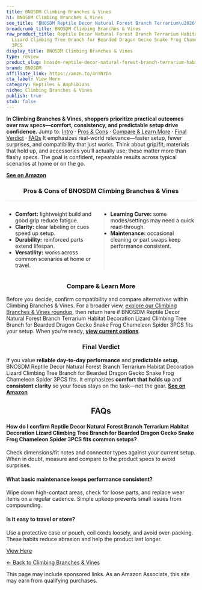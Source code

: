 ```yaml
---
title: BNOSDM Climbing Branches & Vines
h1: BNOSDM Climbing Branches & Vines
seo_title: "BNOSDM Reptile Decor Natural Forest Branch Terrarium\u2026"
breadcrumb_title: BNOSDM Climbing Branches & Vines
raw_product_title: Reptile Decor Natural Forest Branch Terrarium Habitat Decoration
  Lizard Climbing Tree Branch for Bearded Dragon Gecko Snake Frog Chameleon Spider
  3PCS
display_title: BNOSDM Climbing Branches & Vines
type: review
product_slug: bnosdm-reptile-decor-natural-forest-branch-terrarium-habitat-decoration-e2558d19
brand: BNOSDM
affiliate_link: https://amzn.to/4nYNrDn
cta_label: View Here
category: Reptiles & Amphibians
niche: Climbing Branches & Vines
publish: true
stub: false
---
```


<div id="intro" class="full-width"><p><strong>In Climbing Branches & Vines, shoppers prioritize practical outcomes over raw specs&mdash;comfort, consistency, and predictable setup drive confidence.</strong> Jump to: <a href="#intro">Intro</a> · <a href="#pros-cons">Pros &amp; Cons</a> · <a href="#compare-more">Compare &amp; Learn More</a> · <a href="#verdict">Final Verdict</a> · <a href="#faqs">FAQs</a> It emphasizes real-world relevance&mdash;faster setup, fewer surprises, and compatibility that just works. Think about grip/fit, materials that hold up, and accessories you’ll actually use; these matter more than flashy specs. The goal is confident, repeatable results across typical scenarios at home or on the go.</p><p><a href="https://amzn.to/4nYNrDn" rel="nofollow sponsored noopener" target="_blank"><strong>See on Amazon</strong></a></p></div>
<h3 id="pros-cons" style="text-align:center;">Pros &amp; Cons of BNOSDM Climbing Branches & Vines</h3>
<div class="pc-grid" style="display:grid;grid-template-columns:1fr 1fr;gap:16px;border-top:1px solid #e5e7eb;padding-top:12px;">
  <ul>
    <li><strong>Comfort:</strong> lightweight build and good grip reduce fatigue.</li>
    <li><strong>Clarity:</strong> clear labeling or cues speed up setup.</li>
    <li><strong>Durability:</strong> reinforced parts extend lifespan.</li>
    <li><strong>Versatility:</strong> works across common scenarios at home or travel.</li>
  </ul>
  <ul style="border-left:1px solid #e5e7eb;padding-left:16px;">
    <li><strong>Learning Curve:</strong> some modes/settings may need a quick read-through.</li>
    <li><strong>Maintenance:</strong> occasional cleaning or part swaps keep performance consistent.</li>
  </ul>
</div>


<h3 id="compare-more" style="text-align:center;">Compare &amp; Learn More</h3>
<p>Before you decide, confirm compatibility and compare alternatives within Climbing Branches & Vines. For a broader view, <a href="#">explore our Climbing Branches & Vines roundup</a>, then return here if BNOSDM Reptile Decor Natural Forest Branch Terrarium Habitat Decoration Lizard Climbing Tree Branch for Bearded Dragon Gecko Snake Frog Chameleon Spider 3PCS fits your setup. When you’re ready, <a href="https://amzn.to/4nYNrDn" rel="nofollow sponsored noopener" target="_blank"><strong>view current options</strong></a>.</p>

<h3 id="verdict" style="text-align:center;">Final Verdict</h3>
<p>If you value <strong>reliable day-to-day performance</strong> and <strong>predictable setup</strong>, BNOSDM Reptile Decor Natural Forest Branch Terrarium Habitat Decoration Lizard Climbing Tree Branch for Bearded Dragon Gecko Snake Frog Chameleon Spider 3PCS fits. It emphasizes <strong>comfort that holds up</strong> and <strong>consistent clarity</strong> so your focus stays on the task&mdash;not the gear. <a href="https://amzn.to/4nYNrDn" rel="nofollow sponsored noopener" target="_blank"><strong>See on Amazon</strong></a></p>

<h2 id="faqs" style="text-align:center;">FAQs</h2>
<h4><strong>How do I confirm Reptile Decor Natural Forest Branch Terrarium Habitat Decoration Lizard Climbing Tree Branch for Bearded Dragon Gecko Snake Frog Chameleon Spider 3PCS fits common setups?</strong></h4>
<p>Check dimensions/fit notes and connector types against your current setup. When in doubt, measure and compare to the product specs to avoid surprises.</p>
<h4><strong>What basic maintenance keeps performance consistent?</strong></h4>
<p>Wipe down high-contact areas, check for loose parts, and replace wear items on a regular cadence. Simple upkeep prevents small issues from compounding.</p>
<h4><strong>Is it easy to travel or store?</strong></h4>
<p>Use a protective case or pouch, coil cords loosely, and avoid over-packing. These habits reduce abrasion and help the product last longer.</p>

<p><a class="btn" href="https://amzn.to/4nYNrDn" target="_blank" rel="nofollow sponsored noopener">View Here</a></p>
<p><a href="/roundups/reptiles-amphibians/climbing-branches-vines/">← Back to Climbing Branches & Vines</a></p>
<aside class="disclosure">This page may include sponsored links. As an Amazon Associate, this site may earn from qualifying purchases.</aside>
